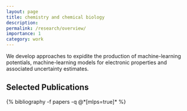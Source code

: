 ```yaml
---
layout: page
title: chemistry and chemical biology
description: 
permalink: /research/overview/
importance: 1
category: work
---
```


We develop approaches to expidite the production of machine-learning potentials, machine-learning models for electronic properties and associated uncertainty estimates.

<div class="publications">
  <h2>Selected Publications</h2>
  {% bibliography -f papers -q @*[mlps=true]* %}
</div>
